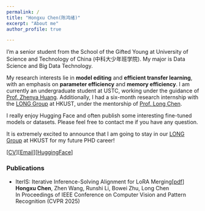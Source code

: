 ```yaml
---
permalink: /
title: "Hongxu Chen(陈鸿绪)"
excerpt: "About me"
author_profile: true

---
```


I’m a senior student from the School of the Gifted Young at University of Science and Technology of China (中科大少年班学院). My major is Data Science and Big Data Technology.   
  
My research interests lie in **model editing** and **efficient transfer learning**, with an emphasis on **parameter efficiency** and **memory efficiency**. I am currently an undergraduate student at USTC, working under the guidance of [Prof. Zhenya Huang](http://staff.ustc.edu.cn/~huangzhy/). Additionally, I had a six-month research internship with the [LONG Group](https://long-group.cse.ust.hk/) at HKUST, under the mentorship of [Prof. Long Chen](https://zjuchenlong.github.io/). 

I really enjoy Hugging Face and often publish some interesting fine-tuned models or datasets. Please feel free to contact me if you have any question.

It is extremely excited to announce that I am going to stay in our [LONG Group](https://long-group.cse.ust.hk/) at HKUST for my future PHD career! 
  
[[CV](https://ustcchx.github.io/hongxuchen.github.io/files/CV_HongxuChen.pdf)][[Email](mailto:hongxuchen@mail.ustc.edu.cn)][[HuggingFace](https://huggingface.co/Daxuxu36)]

### Publications
- IterIS: Iterative Inference-Solving Alignment for LoRA Merging[[pdf](https://arxiv.org/abs/2411.15231)]  
  **Hongxu Chen**, Zhen Wang, Runshi Li, Bowei Zhu, Long Chen  
  In Proceedings of IEEE Conference on Computer Vision and Pattern Recognition (CVPR 2025)

<!--Research & Project Experience
-----
### Curriculum Project 
Sep. 2021 - Present  
• Released **ShopConcept** dataset, encompassing multiple shopping concepts, and conducted post-pretraining and LoRA-tuning on Yi-9B to develop a shopping agent [[Project](https://huggingface.co/Daxuxu36/Yi-9B-Understanding-Shopping-Concepts)][[Datasets](https://huggingface.co/datasets/Daxuxu36/Understanding-Shopping-Concepts-SFT)].


### USTC LUNA TEAM  
May. 2023 - Present  
Advisor: Prof. [Zhenya Huang](http://staff.ustc.edu.cn/~huangzhy/)  
•	Responsible for educational resource analysis module for LUNA AILab [[Project](https://git.iai.bdaa.pro/Anchor36)].  
•	Participated in USTC graduate thesis review and responsible for document rule validation.  


Leadership & Activities
-----
### Mathematics Competition Tutor, Hefei No. 6 High School  
Sep. 2023 - Present  
•	Provided mentorship in number theory.


Interests & hobbies
-----
Art is an important part of my life. I am skilled in calligraphy and guitar playing.-->



